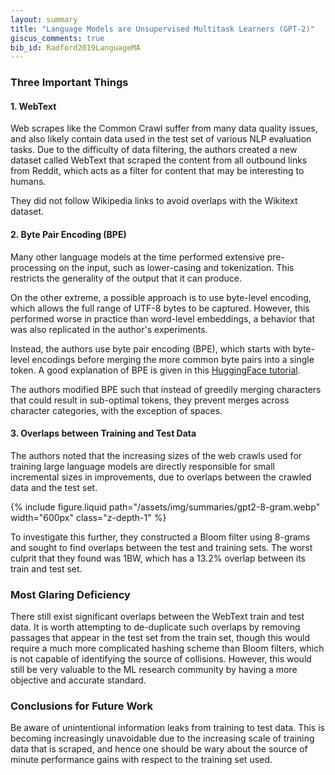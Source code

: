 ```yaml
---
layout: summary
title: "Language Models are Unsupervised Multitask Learners (GPT-2)"
giscus_comments: true
bib_id: Radford2019LanguageMA
---
```


### Three Important Things

#### 1. WebText

Web scrapes like the Common Crawl suffer from many data quality issues, and also
likely contain data used in the test set of various NLP evaluation tasks.
Due to the difficulty of data filtering, the authors created a new dataset
called WebText that scraped the content from all outbound links from Reddit,
which acts as a filter for content that may be interesting to humans.

They did not follow Wikipedia links to avoid overlaps with the Wikitext dataset.

#### 2. Byte Pair Encoding (BPE)

Many other language models at the time performed extensive pre-processing on the
input, such as lower-casing and tokenization. This restricts the generality of
the output that it can produce.

On the other extreme, a possible approach is to use byte-level encoding, which
allows the full range of UTF-8 bytes to be captured. However, this performed
worse in practice than word-level embeddings, a behavior that was also
replicated in the author's experiments.

Instead, the authors use byte pair encoding (BPE), which starts with
byte-level encodings before merging the more common byte pairs into
a single token. A good explanation of BPE is given in this
[HuggingFace tutorial](https://huggingface.co/learn/nlp-course/chapter6/5?fw=pt).

The authors modified BPE such that instead of greedily merging characters that
could result in sub-optimal tokens, they prevent merges across character
categories, with the exception of spaces.

#### 3. Overlaps between Training and Test Data

The authors noted that the increasing sizes of the web crawls used for training
large language models are directly responsible for small incremental sizes in
improvements, due to overlaps between the crawled data and the test set.

{% include figure.liquid
    path="/assets/img/summaries/gpt2-8-gram.webp"
    width="600px"
    class="z-depth-1"
%}

To investigate this further, they constructed a Bloom filter using 8-grams and
sought to find overlaps between the test and training sets. The worst culprit
that they found was 1BW, which has a 13.2% overlap between its train and test
set.

### Most Glaring Deficiency

There still exist significant overlaps between the WebText train and test data.
It is worth attempting to de-duplicate such overlaps by removing passages that
appear in the test set from the train set, though this would require a much more
complicated hashing scheme than Bloom filters, which is not capable of
identifying the source of collisions. However, this would still be very valuable to the ML
research community by having a more objective and accurate standard.

### Conclusions for Future Work

Be aware of unintentional information leaks from training to test data. This is
becoming increasingly unavoidable due to the increasing scale of training data
that is scraped, and hence one should be wary about the source of minute performance
gains with respect to the training set used.
